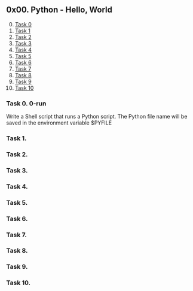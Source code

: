 ## 0x00. Python - Hello, World

0. [Task 0](#task0)
1. [Task 1](#task1)
2. [Task 2](#task2)
3. [Task 3](#task3)
4. [Task 4](#task4)
5. [Task 5](#task5)
6. [Task 6](#task6)
7. [Task 7](#task7)
8. [Task 8](#task8)
9. [Task 9](#task9)
10. [Task 10](#task10)

### Task 0.<a name="task0"></a> 0-run
Write a Shell script that runs a Python script.
The Python file name will be saved in the environment variable $PYFILE

### Task 1.<a name="task1"></a>
### Task 2.<a name="task2"></a>
### Task 3.<a name="task3"></a>
### Task 4.<a name="task4"></a>
### Task 5.<a name="task5"></a>
### Task 6.<a name="task6"></a>
### Task 7.<a name="task7"></a>
### Task 8.<a name="task8"></a>
### Task 9.<a name="task9"></a>
### Task 10.<a name="task10"></a>
